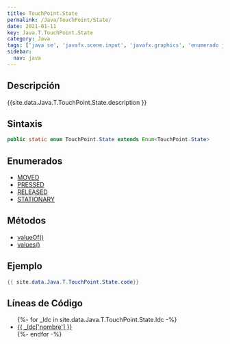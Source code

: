 ```yaml
---
title: TouchPoint.State
permalink: /Java/TouchPoint/State/
date: 2021-01-11
key: Java.T.TouchPoint.State
category: Java
tags: ['java se', 'javafx.scene.input', 'javafx.graphics', 'enumerado java', 'JavaFX 2.2']
sidebar: 
  nav: java
---
```


## Descripción
{{site.data.Java.T.TouchPoint.State.description }}

## Sintaxis
~~~java
public static enum TouchPoint.State extends Enum<TouchPoint.State>
~~~

## Enumerados
* [MOVED](/Java/TouchPoint/State/MOVED)
* [PRESSED](/Java/TouchPoint/State/PRESSED)
* [RELEASED](/Java/TouchPoint/State/RELEASED)
* [STATIONARY](/Java/TouchPoint/State/STATIONARY)

## Métodos
* [valueOf()](/Java/TouchPoint/State/valueOf)
* [values()](/Java/TouchPoint/State/values)

## Ejemplo
~~~java
{{ site.data.Java.T.TouchPoint.State.code}}
~~~

## Líneas de Código
<ul>
{%- for _ldc in site.data.Java.T.TouchPoint.State.ldc -%}
   <li>
       <a href="{{_ldc['url'] }}">{{ _ldc['nombre'] }}</a>
   </li>
{%- endfor -%}
</ul>
